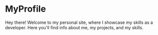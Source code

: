 # MyProfile
<p>
Hey there! Welcome to my personal site, where I showcase my skills as a developer. Here you'll find info about me, my projects, and my skills.  
</p>
